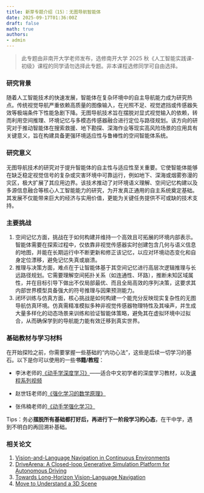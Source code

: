 ```yaml
---
title: 新芽专题介绍（15）：无图导航智能体
date: 2025-09-17T01:36:00Z
draft: false
math: true
authors: 
- admin
---
```


> 此专题由非南开大学老师发布，选修南开大学 2025 秋《人工智能实践课-初级》课程的同学请勿选择此专题。非本课程选修同学可自由选择。

### 研究背景

随着人工智能技术的快速发展，智能体在复杂环境中的自主导航能力成为研究热点。传统视觉导航严重依赖高质量的图像输入，在光照不足、视觉遮挡或传感器失效等极端条件下性能急剧下降。无图导航技术旨在摆脱对显式视觉输入的依赖，转而利用空间推理、环境记忆与多模态传感器融合进行定位与路径规划。该方向的研究对于推动智能体在搜索救援、地下勘探、深海作业等现实高风险场景的应用具有关键意义，旨在构建具备更强环境适应性与鲁棒性的空间智能体系统。



### 研究意义

无图导航技术的研究对于提升智能体的自主性与适应性至关重要。它使智能体能够在缺乏稳定视觉信号的复杂或灾害环境中可靠运行，例如地下、深海或烟雾弥漫的灾区，极大扩展了其应用边界。该技术推动了对环境语义理解、空间记忆构建以及多源信息融合等核心人工智能能力的研究，为开发真正通用的自主系统奠定基础。其发展不仅能带来巨大的经济与实用价值，更能为关键任务提供不可或缺的技术支持。



### 主要挑战

1. 空间记忆方面，挑战在于如何构建并维持一个高效且可拓展的环境内部表示。智能体需要在探索过程中，仅依靠非视觉传感器实时创建包含几何与语义信息的地图，并能在长期运行中不断更新和修正该记忆，以应对环境动态变化和自身定位漂移，避免记忆失真或崩溃。
2. 推理与决策方面，难点在于让智能体基于其空间记忆进行高层次逻辑推理与长远路径规划。它需要理解空间拓扑关系（如连通性、环路），推断未知区域属性，并在目标引导下做出不仅局部最优、而且全局高效的序列决策，这要求其内部世界模型具备强大的符号推理与因果预测能力。
3. 闭环训练与仿真方面，核心挑战是如何构建一个能充分反映现实复杂性的无图导航仿真环境。仿真需精准模拟多种非视觉传感器物理特性及其噪声，并生成大量多样化的动态场景来训练和验证智能体策略，避免其在虚拟环境中过拟合，从而确保学到的导航能力能有效迁移到真实世界。



### 基础教材与学习材料

在开始探险之前，你需要掌握一些基础的“内功心法”，这些是后续一切学习的基石。以下是你可以使用的一些**书籍/教程**：

* 李沐老师的[《动手学深度学习》](https://zh.d2l.ai/)——适合中文初学者的深度学习教材，以及[课程系列视频](https://space.bilibili.com/1567748478/lists/358497?type=series)

* 赵世钰老师的[《强化学习的数学原理》](https://github.com/MathFoundationRL/Book-Mathematical-Foundation-of-Reinforcement-Learning)

* 张伟楠老师的[《动手学强化学习》](https://hrl.boyuai.com/)

Tips：务必**摆脱所有基础都打好后，再进行下一阶段学习的心态**，在干中学，遇到不明白的再回溯补基础。



### 相关论文

1. [Vision-and-Language Navigation in Continuous Environments](https://arxiv.org/abs/2004.02857)
2. [DriveArena: A Closed-loop Generative Simulation Platform for Autonomous Driving](https://arxiv.org/abs/2408.00415)
3. [Towards Long-Horizon Vision-Language Navigation](https://arxiv.org/abs/2412.09082)
4. [Move to Understand a 3D Scene](https://arxiv.org/abs/2507.04047)
